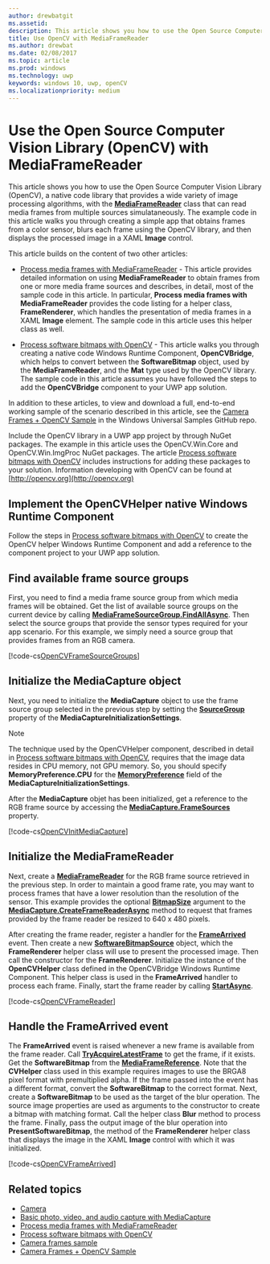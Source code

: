 ```yaml
---
author: drewbatgit
ms.assetid: 
description: This article shows you how to use the Open Source Computer Vision Library (OpenCV) with the MediaFrameReader class.
title: Use OpenCV with MediaFrameReader
ms.author: drewbat
ms.date: 02/08/2017
ms.topic: article
ms.prod: windows
ms.technology: uwp
keywords: windows 10, uwp, openCV
ms.localizationpriority: medium
---
```


# Use the Open Source Computer Vision Library (OpenCV) with MediaFrameReader

This article shows you how to use the Open Source Computer Vision Library (OpenCV), a native code library that provides a wide variety of image processing algorithms, with the [**MediaFrameReader**](https://msdn.microsoft.com/library/windows/apps/Windows.Media.Capture.Frames.MediaFrameReader) class that can read media frames from multiple sources simulataneously. The example code in this article walks you through creating a simple app that obtains frames from a color sensor, blurs each frame using the OpenCV library, and then displays the processed image in a XAML **Image** control.

This article builds on the content of two other articles:

* [Process media frames with MediaFrameReader](process-media-frames-with-mediaframereader.md) - This article provides detailed information on using **MediaFrameReader** to obtain frames from one or more media frame sources and describes, in detail, most of the sample code in this article. In particular, **Process media frames with MediaFrameReader** provides the code listing for a helper class, **FrameRenderer**, which handles the presentation of media frames in a XAML **Image** element. The sample code in this article uses this helper class as well.

* [Process software bitmaps with OpenCV](process-software-bitmaps-with-opencv.md) - This article walks you through creating a native code Windows Runtime Component, **OpenCVBridge**, which helps to convert between the **SoftwareBitmap** object, used by the **MediaFrameReader**,  and the **Mat** type used by the OpenCV library. The sample code in this article assumes you have followed the steps to add the **OpenCVBridge** component to your UWP app solution.

In addition to these articles, to view and download a full, end-to-end working sample of the scenario described in this article, see the [Camera Frames + OpenCV Sample](https://go.microsoft.com/fwlink/?linkid=854003) in the Windows Universal Samples GitHub repo.

Include the OpenCV library in a UWP app project by through NuGet packages. The example in this article uses the OpenCV.Win.Core and OpenCV.Win.ImgProc NuGet packages. The article [Process software bitmaps with OpenCV](process-software-bitmaps-with-opencv.md) includes instructions for adding these packages to your solution. Information developing with OpenCV can be found at [http://opencv.org](http://opencv.org)

## Implement the OpenCVHelper native Windows Runtime Component
Follow the steps in [Process software bitmaps with OpenCV](process-software-bitmaps-with-opencv.md) to create the OpenCV helper Windows Runtime Component and add a reference to the component project to your UWP app solution.

## Find available frame source groups
First, you need to find a media frame source group from which media frames will be obtained. Get the list of available source groups on the current device by calling **[MediaFrameSourceGroup.FindAllAsync](https://docs.microsoft.com/uwp/api/windows.media.capture.frames.mediaframesourcegroup.FindAllAsync)**. Then select the source groups that provide the sensor types required for your app scenario. For this example, we simply need a source group that provides frames from an RGB camera.

[!code-cs[OpenCVFrameSourceGroups](./code/Frames_Win10/Frames_Win10/MainPage.OpenCV.xaml.cs#SnippetOpenCVFrameSourceGroups)]

## Initialize the MediaCapture object
Next, you need to initialize the **MediaCapture** object to use the frame source group selected in the previous step by setting the **[SourceGroup](https://docs.microsoft.com/uwp/api/windows.media.capture.mediacaptureinitializationsettings.SourceGroup)** property of the **MediaCaptureInitializationSettings**.

> [!NOTE] 
> The technique used by the OpenCVHelper component, described in detail in [Process software bitmaps with OpenCV](process-software-bitmaps-with-opencv.md), requires that the image data resides in CPU memory, not GPU memory. So, you should specify **MemoryPreference.CPU** for the **[MemoryPreference](https://docs.microsoft.com/uwp/api/windows.media.capture.mediacaptureinitializationsettings.MemoryPreference)** field of the **MediaCaptureInitializationSettings**.

After the **MediaCapture** objet has been initialized, get a reference to the RGB frame source by accessing the **[MediaCapture.FrameSources](https://docs.microsoft.com/uwp/api/windows.media.capture.mediacapture.FrameSources)** property.

[!code-cs[OpenCVInitMediaCapture](./code/Frames_Win10/Frames_Win10/MainPage.OpenCV.xaml.cs#SnippetOpenCVInitMediaCapture)]

## Initialize the MediaFrameReader
Next, create a [**MediaFrameReader**](https://msdn.microsoft.com/library/windows/apps/Windows.Media.Capture.Frames.MediaFrameReader) for the RGB frame source retrieved in the previous step. In order to maintain a good frame rate, you may want to process frames that have a lower resolution than the resolution of the sensor. This example provides the optional **[BitmapSize](https://docs.microsoft.com/en-us/uwp/api/windows.graphics.imaging.bitmapsize)** argument to the **[MediaCapture.CreateFrameReaderAsync](https://docs.microsoft.com/uwp/api/windows.media.capture.mediacapture#Windows_Media_Capture_MediaCapture_CreateFrameReaderAsync_Windows_Media_Capture_Frames_MediaFrameSource_System_String_Windows_Graphics_Imaging_BitmapSize_)** method to request that frames provided by the frame reader be resized to 640 x 480 pixels.

After creating the frame reader, register a handler for the **[FrameArrived](https://docs.microsoft.com/uwp/api/windows.media.capture.frames.mediaframereader.FrameArrived)** event. Then create a new **[SoftwareBitmapSource](https://docs.microsoft.com/en-us/uwp/api/windows.ui.xaml.media.imaging.softwarebitmapsource)** object, which the **FrameRenderer** helper class will use to present the processed image. Then call the constructor for the **FrameRenderer**. Initialize the instance of the **OpenCVHelper** class defined in the OpenCVBridge Windows Runtime Component. This helper class is used in the **FrameArrived** handler to process each frame. Finally, start the frame reader by calling **[StartAsync](https://docs.microsoft.com/uwp/api/windows.media.capture.frames.mediaframereader.StartAsync)**.

[!code-cs[OpenCVFrameReader](./code/Frames_Win10/Frames_Win10/MainPage.OpenCV.xaml.cs#SnippetOpenCVFrameReader)]


## Handle the FrameArrived event
The **FrameArrived** event is raised whenever a new frame is available from the frame reader. Call **[TryAcquireLatestFrame](https://docs.microsoft.com/uwp/api/windows.media.capture.frames.mediaframereader.TryAcquireLatestFrame)** to get the frame, if it exists. Get the **SoftwareBitmap** from the **[MediaFrameReference](https://docs.microsoft.com/en-us/uwp/api/windows.media.capture.frames.mediaframereference)**. Note that the **CVHelper** class used in this example requires images to use the BRGA8 pixel format with premultiplied alpha. If the frame passed into the event has a different format, convert the **SoftwareBitmap** to the correct format. Next, create a **SoftwareBitmap** to be used as the target of the blur operation. The source image properties are used as arguments to the constructor to create a bitmap with matching format. Call the helper class **Blur** method to process the frame. Finally, pass the output image of the blur operation into **PresentSoftwareBitmap**, the method of the **FrameRenderer** helper class that displays the image in the XAML **Image** control with which it was initialized.

[!code-cs[OpenCVFrameArrived](./code/Frames_Win10/Frames_Win10/MainPage.OpenCV.xaml.cs#SnippetOpenCVFrameArrived)]

## Related topics

* [Camera](camera.md)
* [Basic photo, video, and audio capture with MediaCapture](basic-photo-video-and-audio-capture-with-MediaCapture.md)
* [Process media frames with MediaFrameReader](process-media-frames-with-mediaframereader.md)
* [Process software bitmaps with OpenCV](process-software-bitmaps-with-opencv.md)
* [Camera frames sample](http://go.microsoft.com/fwlink/?LinkId=823230)
* [Camera Frames + OpenCV Sample](https://go.microsoft.com/fwlink/?linkid=854003)
 

 





